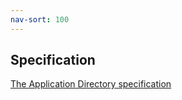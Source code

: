 ```yaml
---
nav-sort: 100
---
```


## Specification ##
[The Application Directory specification](appd-specification.html)